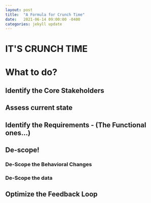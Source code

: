 ```yaml
---
layout: post
title:  "A Formula for Crunch Time"
date:   2021-06-14 09:00:00 -0400
categories: jekyll update
---
```


# IT'S CRUNCH TIME

<!-- here explain the symptoms and madness -->

# What to do?

## Identify the Core Stakeholders
<!-- these are the people who need to be alerted -->

## Assess current state
<!-- figure out where we are and what kind of effort needs to occur to push this across the finish line -->

## Identify the Requirements - (The Functional ones...)

<!-- here talk about behavioral changes needing to be prioritized much higher than structural ones -->

## De-scope!
<!-- general overview about descoping -->
### De-Scope the Behavioral Changes

<!-- De-scope to the core use case -->

### De-Scope the data
<!-- if the data is particularly vast, solve for the bell curve, the most common data -->

## Optimize the Feedback Loop
<!-- One will not be able to go fast unless changes can be easily and quickly verified -->

